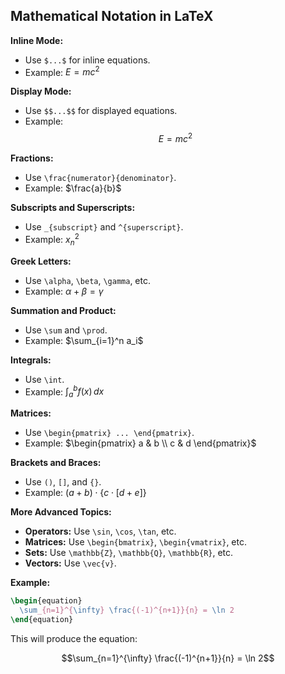 ## Mathematical Notation in LaTeX

**Inline Mode:**
* Use `$...$` for inline equations.
* Example: $E=mc^2$

**Display Mode:**
* Use `$$...$$` for displayed equations.
* Example: $$E=mc^2$$

**Fractions:**
* Use `\frac{numerator}{denominator}`.
* Example: $\frac{a}{b}$

**Subscripts and Superscripts:**
* Use `_{subscript}` and `^{superscript}`.
* Example: $x_n^2$

**Greek Letters:**
* Use `\alpha`, `\beta`, `\gamma`, etc.
* Example: $\alpha + \beta = \gamma$

**Summation and Product:**
* Use `\sum` and `\prod`.
* Example: $\sum_{i=1}^n a_i$

**Integrals:**
* Use `\int`.
* Example: $\int_a^b f(x) \, dx$

**Matrices:**
* Use `\begin{pmatrix} ... \end{pmatrix}`.
* Example: $\begin{pmatrix} a & b \\ c & d \end{pmatrix}$

**Brackets and Braces:**
* Use `()`, `[]`, and `{}`.
* Example: $(a+b) \cdot \{c \cdot [d + e]\}$

**More Advanced Topics:**
* **Operators:** Use `\sin`, `\cos`, `\tan`, etc.
* **Matrices:** Use `\begin{bmatrix}`, `\begin{vmatrix}`, etc.
* **Sets:** Use `\mathbb{Z}`, `\mathbb{Q}`, `\mathbb{R}`, etc.
* **Vectors:** Use `\vec{v}`.

**Example:**

```latex
\begin{equation}
  \sum_{n=1}^{\infty} \frac{(-1)^{n+1}}{n} = \ln 2
\end{equation}
```

This will produce the equation:

$$\sum_{n=1}^{\infty} \frac{(-1)^{n+1}}{n} = \ln 2$$

